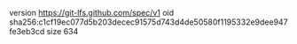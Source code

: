 version https://git-lfs.github.com/spec/v1
oid sha256:c1cf19ec077d5b203decec91575d743d4de50580f1195332e9dee947fe3eb3cd
size 634
